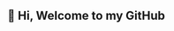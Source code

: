## 👋 Hi, Welcome to my GitHub

<!--- For editing the graphicas look for https://github.com/anuraghazra/github-readme-stats?tab=readme-ov-file --->
<!---
![Top Langs](https://github-readme-stats.vercel.app/api/top-langs/?username=eggiemetal&size_weight=0.5&count_weight=0.5&layout=donut-vertical&theme=chartreuse-dark#gh-dark-mode-only)
[![EggieMetal's GitHub stats](https://github-readme-stats.vercel.app/api?username=eggiemetal&theme=chartreuse-dark#gh-dark-mode-only)](https://github.com/anuraghazra/github-readme-stats)
--->

<!---
EggieMetal/EggieMetal is a ✨ special ✨ repository because its `README.md` (this file) appears on your GitHub profile.
You can click the Preview link to take a look at your changes.

- 👀 I’m interested in ...
- 🌱 I’m currently learning ...
- 💞️ I’m looking to collaborate on ...
- 📫 How to reach me ...
- 😄 Pronouns: ...
- ⚡ Fun fact: ...
--->
